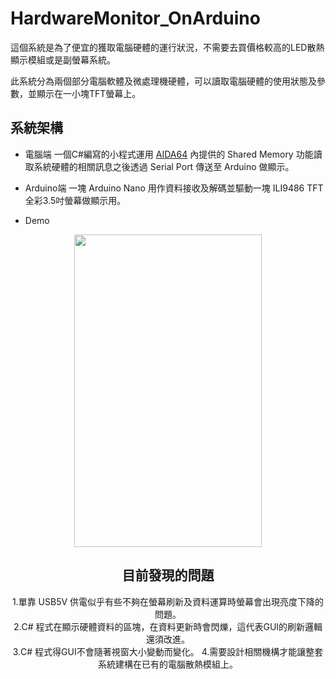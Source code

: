 # HardwareMonitor_OnArduino
這個系統是為了便宜的獲取電腦硬體的運行狀況，不需要去買價格較高的LED散熱顯示模組或是副螢幕系統。

此系統分為兩個部分電腦軟體及微處理機硬體，可以讀取電腦硬體的使用狀態及參數，並顯示在一小塊TFT螢幕上。

## 系統架構
- 電腦端 
    一個C#編寫的小程式運用 [AIDA64](https://www.aida64.com/) 內提供的 Shared Memory 功能讀取系統硬體的相關訊息之後透過 Serial Port 傳送至 Arduino 做顯示。

- Arduino端 
    一塊 Arduino Nano 用作資料接收及解碼並驅動一塊 ILI9486 TFT 全彩3.5吋螢幕做顯示用。
- Demo 
<div align=center><img src="https://github.com/littleplane321/HardwareMonitor_OnArduino/blob/master/Screen%20demo.jpg" width="300" height="500">

## 目前發現的問題
1.單靠 USB5V 供電似乎有些不夠在螢幕刷新及資料運算時螢幕會出現亮度下降的問題。  
2.C# 程式在顯示硬體資料的區塊，在資料更新時會閃爍，這代表GUI的刷新邏輯還須改進。  
3.C# 程式得GUI不會隨著視窗大小變動而變化。
4.需要設計相關機構才能讓整套系統建構在已有的電腦散熱模組上。
